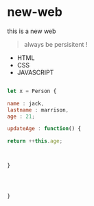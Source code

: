 # new-web

this is a new web

> always be persisitent !

- HTML
- CSS
- JAVASCRIPT

```Javascript

let x = Person {

name : jack,
lastname : marrison,
age : 21;

updateAge : function() {

return ++this.age;



}




}
```
